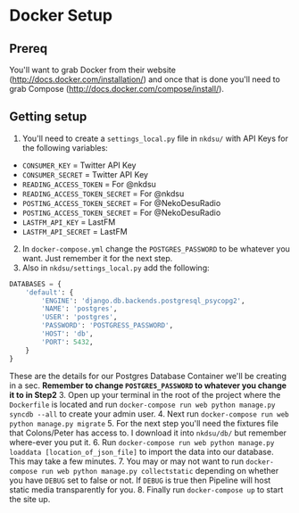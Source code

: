 # Docker Setup

## Prereq
You'll want to grab Docker from their website (http://docs.docker.com/installation/) and once that is done you'll need to grab Compose (http://docs.docker.com/compose/install/).

## Getting setup
1. You'll need to create a `settings_local.py` file in `nkdsu/` with API Keys for the following variables:
  - `CONSUMER_KEY` = Twitter API Key
  - `CONSUMER_SECRET` = Twitter API Key
  - `READING_ACCESS_TOKEN` = For @nkdsu
  - `READING_ACCESS_TOKEN_SECRET` = For @nkdsu
  - `POSTING_ACCESS_TOKEN_SECRET` = For @NekoDesuRadio
  - `POSTING_ACCESS_TOKEN_SECRET` = For @NekoDesuRadio
  - `LASTFM_API_KEY` = LastFM
  - `LASTFM_API_SECRET` = LastFM
2. In `docker-compose.yml` change the `POSTGRES_PASSWORD` to be whatever you want. Just remember it for the next step.
2. Also in `nkdsu/settings_local.py` add the following:
```python
DATABASES = {
    'default': {
        'ENGINE': 'django.db.backends.postgresql_psycopg2',
        'NAME': 'postgres',
        'USER': 'postgres',
        'PASSWORD': 'POSTGRESS_PASSWORD',
        'HOST': 'db',
        'PORT': 5432,
    }
}
```
These are the details for our Postgres Database Container we'll be creating in a sec. **Remember to change `POSTGRES_PASSWORD` to whatever you change it to in Step2**
3. Open up your terminal in the root of the project where the `Dockerfile` is located and run `docker-compose run web python manage.py syncdb --all` to create your admin user.
4. Next run `docker-compose run web python manage.py migrate`
5. For the next step you'll need the fixtures file that Colons/Peter has access to. I download it into `nkdsu/db/` but remember where-ever you put it.
6. Run `docker-compose run web python manage.py loaddata [location_of_json_file]` to import the data into our database. This may take a few minutes.
7. You may or may not want to run `docker-compose run web python manage.py collectstatic` depending on whether you have `DEBUG` set to false or not. If `DEBUG` is true then Pipeline will host static media transparently for you.
8. Finally run `docker-compose up` to start the site up.
